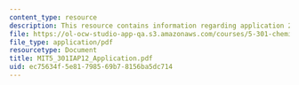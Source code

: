 ```yaml
---
content_type: resource
description: This resource contains information regarding application 2012.
file: https://ol-ocw-studio-app-qa.s3.amazonaws.com/courses/5-301-chemistry-laboratory-techniques-january-iap-2012/ec75634f5e81798569b78156ba5dc714_MIT5_301IAP12_Application.pdf
file_type: application/pdf
resourcetype: Document
title: MIT5_301IAP12_Application.pdf
uid: ec75634f-5e81-7985-69b7-8156ba5dc714
---
```


